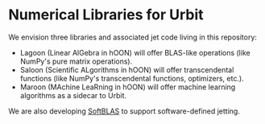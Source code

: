 #   Numerical Libraries for Urbit

We envision three libraries and associated jet code living in this repository:

- Lagoon (Linear AlGebra in hOON) will offer BLAS-like operations (like NumPy's pure matrix operations).
- Saloon (Scientific ALgorithms in hOON) will offer transcendental functions (like NumPy's transcendental functions, optimizers, etc.).
- Maroon (MAchine LeaRning in hOON) will offer machine learning algorithms as a sidecar to Urbit.

We are also developing [SoftBLAS](https://github.com/urbit/SoftBLAS) to support software-defined jetting.
